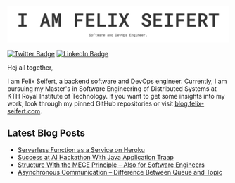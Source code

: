 [![I AM FELIX SEIFERT](./i-am-felix-seifert.png)](https://felix-seifert.com)

[![Twitter Badge](https://img.shields.io/badge/Twitter-Profile-informational?style=flat&logo=twitter&logoColor=white&color=1CA2F1)](https://twitter.com/flx_seifert)
[![LinkedIn Badge](https://img.shields.io/badge/LinkedIn-Profile-informational?style=flat&logo=linkedin&logoColor=white&color=0D76A8)](https://www.linkedin.com/in/seifertfelix)

Hej all together,

I am Felix Seifert, a backend software and DevOps engineer. Currently, I am pursuing my Master's in Software Engineering
of Distributed Systems at KTH Royal Institute of Technology. If you want to get some insights into my work, look through
my pinned GitHub repositories or visit [blog.felix-seifert.com](https://blog.felix-seifert.com).

## Latest Blog Posts
<!-- BLOG-POST-LIST:START -->
- [Serverless Function as a Service on Heroku](https://blog.felix-seifert.com/serverless-function-as-a-service-on-heroku/)
- [Success at AI Hackathon With Java Application Traap](https://blog.felix-seifert.com/success-at-ai-hackathon-with-java-application-traap/)
- [Structure With the MECE Principle – Also for Software Engineers](https://blog.felix-seifert.com/structure-with-mece-principle/)
- [Asynchronous Communication – Difference Between Queue and Topic](https://blog.felix-seifert.com/asynchronous-communication-difference-between-queue-topic/)
<!-- BLOG-POST-LIST:END --> 
